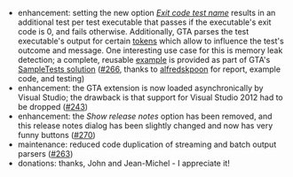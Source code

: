 * enhancement: setting the new option [*Exit code test name*](https://github.com/csoltenborn/GoogleTestAdapter#evaluating_exit_code) results in an additional test per test executable that passes if the executable's exit code is 0, and fails otherwise. Additionally, GTA parses the test executable's output for certain [tokens](https://github.com/csoltenborn/GoogleTestAdapter#evaluating_exit_code_tokens) which allow to influence the test's outcome and message. One interesting use case for this is memory leak detection; a complete, reusable [example](https://github.com/csoltenborn/GoogleTestAdapter#evaluating_exit_code_leak_example) is provided as part of GTA's [SampleTests solution](https://github.com/csoltenborn/GoogleTestAdapter/tree/master/SampleTests) ([#266](https://github.com/csoltenborn/GoogleTestAdapter/issues/266), thanks to [alfredskpoon](https://github.com/alfredskpoon) for report, example code, and testing)
* enhancement: the GTA extension is now loaded asynchronically by Visual Studio; the drawback is that support for Visual Studio 2012 had to be dropped ([#243](https://github.com/csoltenborn/GoogleTestAdapter/issues/243))
* enhancement: the *Show release notes* option has been removed, and this release notes dialog has been slightly changed and now has very funny buttons ([#270](https://github.com/csoltenborn/GoogleTestAdapter/issues/270))
* maintenance: reduced code duplication of streaming and batch output parsers ([#263](https://github.com/csoltenborn/GoogleTestAdapter/issues/263))
* donations: thanks, John and Jean-Michel - I appreciate it!